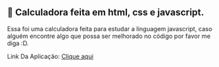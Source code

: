 ## :memo: Calculadora feita em html, css e javascript.

<p>Essa foi uma calculadora feita para estudar a linguagem javascript, caso alguém encontre algo que possa ser melhorado no código por favor me diga :D.</p>
<p>Link Da Aplicação: <a href="https://viniciussilver.github.io/Calculator-JS/calc/">Clique aqui</a></p>
